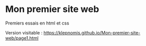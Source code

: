 # Mon premier site web
Premiers essais en html et css

Version visitable : https://klepnomis.github.io/Mon-premier-site-web/page1.html
